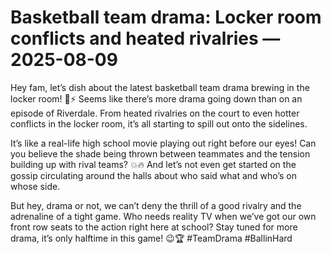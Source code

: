 # Basketball team drama: Locker room conflicts and heated rivalries — 2025-08-09

Hey fam, let’s dish about the latest basketball team drama brewing in the locker room! 🏀⚡️ Seems like there’s more drama going down than on an episode of Riverdale. From heated rivalries on the court to even hotter conflicts in the locker room, it’s all starting to spill out onto the sidelines. 

It’s like a real-life high school movie playing out right before our eyes! Can you believe the shade being thrown between teammates and the tension building up with rival teams? 💥🔥 And let’s not even get started on the gossip circulating around the halls about who said what and who’s on whose side. 

But hey, drama or not, we can’t deny the thrill of a good rivalry and the adrenaline of a tight game. Who needs reality TV when we’ve got our own front row seats to the action right here at school? Stay tuned for more drama, it’s only halftime in this game! 😉🏆 #TeamDrama #BallinHard